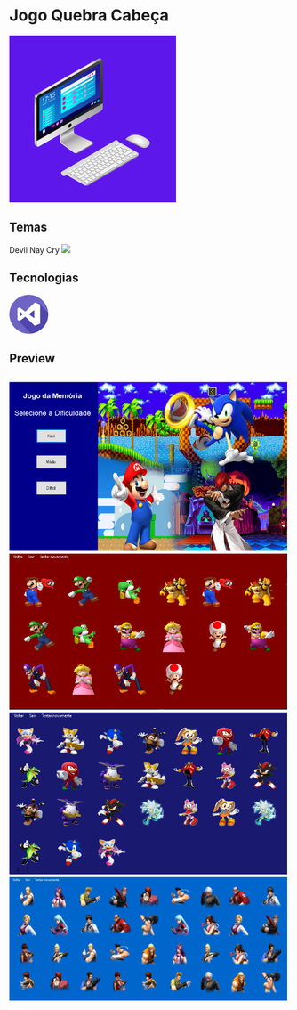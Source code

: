 # Jogo Quebra Cabeça

<img src="/img-readme/computer.png" width=300 center>

<h2>Temas</h2>
<p> Devil Nay Cry <img src="/img-readme/Ph03nyx-Super-Mario-Paper-Mario.ico" width=20></p>



<h2>Tecnologias</h2>

<img src="/img-readme/visual-studio.png" width=70>

<h2> Preview <h2>

  
<img src="/img-readme/menu.png" width=500>
<br>
<img src="/img-readme/preview-mario.png" width=500>
  <br>
<img src="/img-readme/preview-sonic.png" width=500>
  <br>
<img src="/img-readme/preview-kof.png" width=500>
